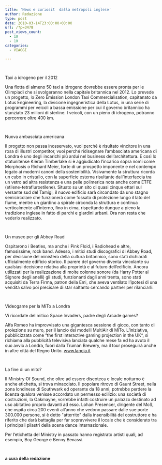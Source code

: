 ```yaml
---
title: 'News e curiosit  dalla metropoli inglese'
author: Redazione
type: post
date: 2010-03-14T23:00:00+00:00
url: /?p=3478
post_views_count:
  - 10
  - 10
categories:
  - VIAGGI

---
```

&nbsp;

<p style="margin&#45;bottom: 0cm">
  Taxi a idrogeno per il 2012
</p>

<p style="margin&#45;bottom: 0cm">
  Una flotta di almeno 50 taxi a idrogeno dovrebbe essere pronta per le Olimpiadi che si svolgeranno nella capitale britannica nel 2012. Lo prevede un progetto, lo Zero Emission London Taxi Commercialisation, capitanato da Lotus Engineering, la divisione ingegneristica della Lotus, in una serie di programmi per veicoli a bassa emissione per cui il governo britannico ha stanziato 23 milioni di sterline. I veicoli, con un pieno di idrogeno, potranno percorrere oltre 400 km.
</p>

<p style="margin&#45;bottom: 0cm">
  &nbsp;
</p>

<p style="margin&#45;bottom: 0cm">
  Nuova ambasciata americana
</p>

<p style="margin&#45;bottom: 0cm">
  Il progetto non passa inosservato, vuoi perch&eacute; &egrave; risultato vincitore in una rosa di illustri competitor, vuoi perch&eacute; ridisegnare l&rsquo;ambasciata americana di Londra &egrave; uno degli incarichi pi&ugrave; ardui nel business dell&rsquo;architettura. E cos&igrave; lo statunitense Kieran Timberlake si &egrave; aggiudicato l&rsquo;incarico sopra nomi come Morphosis o Richard Meier, forte di un prospetto imponente e nel contempo legato ai moderni canoni della sostenibilit&agrave;. Visivamente la struttura ricorda un cubo in cristallo, con la superficie esterna risultante dall&rsquo;interfaccia tra un vetro ad altra resistenza e una pelle polimerica nota anche come ETFE (etilene&#45;tetrafluroetilene). Situato su un sito di quasi cinque ettari sul versante sud del Tamigi, il nuovo edificio sar&agrave; circondato da uno stagno semicircolare che funzioner&agrave; come fossato di protezione lungo il lato del fiume, mentre un giardino a spirale circonda la struttura e continua verticalmente all&rsquo;interno, fino in cima, rispettando dunque a pieno la tradizione inglese in fatto di parchi e giardini urbani. Ora non resta che vederlo realizzato.
</p>

<p style="margin&#45;bottom: 0cm">
  &nbsp;
</p>

<p style="margin&#45;bottom: 0cm">
  Un museo per gli Abbey Road
</p>

<p style="margin&#45;bottom: 0cm">
  Ospitarono i Beatles, ma anche i Pink Floid, i Radiohead e altre, famosissime, rock band. Adesso, i mitici studi discografici di Abbey Road, per decisione del ministero della cultura britannico, sono stati dichiarati ufficialmente edificio storico. Il parere del governo diventa vincolante su qualsiasi decisione relativa alla propriet&agrave; e al futuro dell&#8217;edificio. Ancora utilizzati per la realizzazione di molte colonne sonore (da Harry Potter al Signore degli anelli) gli studi, funzionanti dagli anni trenta, sono stati acquisiti da Terra Firma, patron della Emi, che aveva ventilato l&#8217;ipotesi di una vendita salvo poi precisare di star soltanto cercando partner per rilanciarli.
</p>

<p style="margin&#45;bottom: 0cm">
  &nbsp;
</p>

<p style="margin&#45;bottom: 0cm">
  Videogame per la MiTo a Londra
</p>

<p style="margin&#45;bottom: 0cm">
  Vi ricordate del mitico Space Invaders, padre degli Arcade games?
</p>

<p style="margin&#45;bottom: 0cm">
  Alfa Romeo ha improvvisato una gigantesca sessione di gioco, con tanto di proiezione su muro, per il lancio dei modelli MultiAir di MiTo. L&rsquo;iniziativa, pubblicizzata come &ldquo;the first interactive gaming projection in the UK&ldquo;, si richiama alla pubblicit&agrave; televisiva lanciata qualche mese fa ed ha avuto il suo avvio a Londra, fuori dalla Truman Brewery, ma il tour proseguir&agrave; anche in altre citt&agrave; del Regno Unito. <font color="#000080"><span lang="zxx"><u><a href="https://www.lancia.it/">www.lancia.it</a></u></span></font>
</p>

<p style="margin&#45;bottom: 0cm">
  &nbsp;
</p>

<p style="margin&#45;bottom: 0cm">
  La fine di un mito?
</p>

<p style="margin&#45;bottom: 0cm">
  Il Ministry Of Sound, che oltre ad essere discoteca e locale notturno &egrave; anche etichetta, si trova minacciato. Il popolare ritrovo di Gaunt Street, nella zona londinese di Southwark ed operante da 18 anni, potrebbe perdere la licenza qualora venisse accordato un permesso edilizio: una societ&agrave; di costruzioni, la Oakmayne, vorrebbe infatti costruire un palazzo destinato ad uso abitativo proprio davanti ad esso. Lohan Presencer, dirigente del MoS, che ospita circa 200 eventi all&#8217;anno che vedono passare dalle sue porte 300.000 persone, si &egrave; detto "atterrito" dalla insensibilit&agrave; del costruttore e ha riferito che dar&agrave; battaglia per far sopravvivere il locale che &egrave; considerato tra i principali pilastri della scena dance internazionale.
</p>

<p style="margin&#45;bottom: 0cm">
  Per l&#8217;etichetta del Ministry in passato hanno registrato artisti quali, ad esempio, Boy George e Benny Benassi.
</p>

<p style="margin&#45;bottom: 0cm">
  &nbsp;
</p>

<p style="margin&#45;bottom: 0cm">
  <strong>a cura della redazione</strong>
</p>
